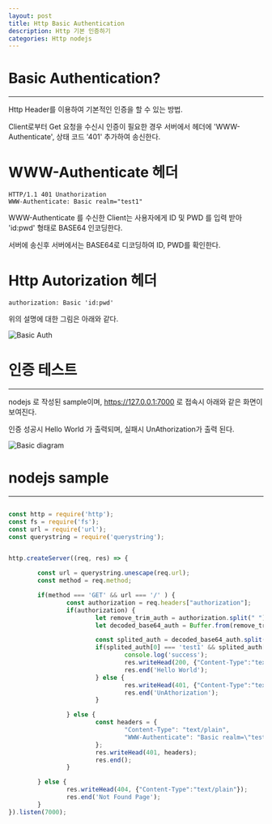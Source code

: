 ```yaml
---
layout: post
title: Http Basic Authentication 
description: Http 기본 인증하기
categories: Http nodejs
---
```


# Basic Authentication?  
---------------------------------------  
Http Header를 이용하여 기본적인 인증을 할 수 있는 방법.  

Client로부터 Get 요청을 수신시 인증이 필요한 경우 서버에서 헤더에 'WWW-Authenticate', 상태 코드 '401' 추가하여 송신한다.  

# WWW-Authenticate 헤더    
~~~
HTTP/1.1 401 Unathorization
WWW-Authenticate: Basic realm="test1"
~~~  

WWW-Authenticate 를 수신한 Client는 사용자에게 ID 및 PWD 를 입력 받아 'id:pwd' 형태로 BASE64 인코딩한다.  

서버에 송신후 서버에서는 BASE64로 디코딩하여 ID, PWD를 확인한다.  

# Http Autorization 헤더   
~~~
authorization: Basic 'id:pwd'
~~~


위의 설명에 대한 그림은 아래와 같다.   

![Basic Auth]({{site.baseurl}}/images/http_authenticate_diagram.jpg)  


# 인증 테스트  
---------------------------------------  

nodejs 로 작성된 sample이며, https://127.0.0.1:7000 로 접속시 아래와 같은 화면이 보여진다.  

인증 성공시 Hello World 가 출력되며, 실패시 UnAthorization가 출력 된다.  

![Basic diagram]({{site.baseurl}}/images/authentication.jpg)  

# nodejs sample  
---------------------------------------  

~~~javascript  

const http = require('http');
const fs = require('fs');
const url = require('url');
const querystring = require('querystring');


http.createServer((req, res) => {

        const url = querystring.unescape(req.url);
        const method = req.method;

        if(method === 'GET' && url === '/' ) {
                const authorization = req.headers["authorization"];
                if(authorization) {
                        let remove_trim_auth = authorization.split(" ")[1].trimRight();
                        let decoded_base64_auth = Buffer.from(remove_trim_auth, "base64").toString("utf8");

                        const splited_auth = decoded_base64_auth.split(":");
                        if(splited_auth[0] === 'test1' && splited_auth[1] === '1234') {
                                console.log('success');
                                res.writeHead(200, {"Content-Type":"text/plain"});
                                res.end('Hello World');
                        } else {
                                res.writeHead(401, {"Content-Type":"text/plain"});
                                res.end('UnAthorization');
                        }

                } else {
                        const headers = {
                                "Content-Type": "text/plain",
                                "WWW-Authenticate": "Basic realm=\"test1\""
                        };
                        res.writeHead(401, headers);
                        res.end();
                }

        } else {
                res.writeHead(404, {"Content-Type":"text/plain"});
                res.end('Not Found Page');
        }
}).listen(7000);  

~~~  